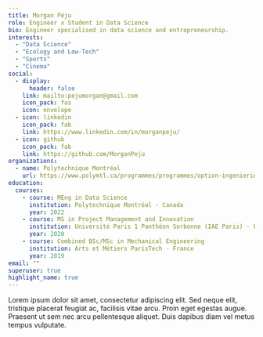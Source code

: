 ```yaml
---
title: Morgan Péju
role: Engineer x Student in Data Science
bio: Engineer specialised in data science and entrepreneurship.
interests:
  - "Data Science"
  - "Ecology and Low-Tech"
  - "Sports"
  - "Cinema"
social:
  - display:
      header: false
    link: mailto:pejumorgan@gmail.com
    icon_pack: fas
    icon: envelope
  - icon: linkedin
    icon_pack: fab
    link: https://www.linkedin.com/in/morganpeju/
  - icon: github
    icon_pack: fab
    link: https://github.com/MorganPeju
organizations:
  - name: Polytechnique Montréal
    url: https://www.polymtl.ca/programmes/programmes/option-ingenierie-et-analytique-des-donnees
education:
  courses:
    - course: MEng in Data Science
      institution: Polytechnique Montréal - Canada
      year: 2022
    - course: MS in Project Management and Innovation
      institution: Université Paris 1 Panthéon Sorbonne (IAE Paris) - France
      year: 2020
    - course: Combined BSc/MSc in Mechanical Engineering
      institution: Arts et Métiers ParisTech - France
      year: 2019
email: ""
superuser: true
highlight_name: true
---
```

Lorem ipsum dolor sit amet, consectetur adipiscing elit. Sed neque elit, tristique placerat feugiat ac, facilisis vitae arcu. Proin eget egestas augue. Praesent ut sem nec arcu pellentesque aliquet. Duis dapibus diam vel metus tempus vulputate.